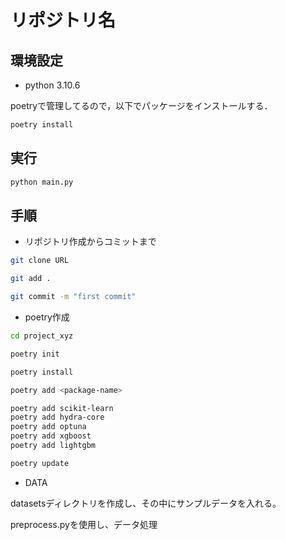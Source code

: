 # リポジトリ名
## 環境設定
- python 3.10.6

poetryで管理してるので，以下でパッケージをインストールする．
```bash
poetry install
```

## 実行
```bash
python main.py
```

## 手順
- リポジトリ作成からコミットまで
```bash
git clone URL
```
```bash
git add .
``` 
```bash
git commit -m "first commit"
```

- poetry作成
```bash
cd project_xyz
```
```bash
poetry init
```
```bash
poetry install
```
```bash
poetry add <package-name>
```
```bash
poetry add scikit-learn
poetry add hydra-core
poetry add optuna
poetry add xgboost
poetry add lightgbm
```
```bash
poetry update
```

- DATA

datasetsディレクトリを作成し、その中にサンプルデータを入れる。

preprocess.pyを使用し、データ処理

